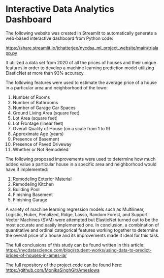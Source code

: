 # Interactive Data Analytics Dashboard
 
The following website was created in Streamlit to automatically generate a web-based interactive dashboard from Python code:

https://share.streamlit.io/jchatterjee/nycdsa_ml_project_website/main/trialapp.py

It utilized a data set from 2020 of all the prices of houses and their unique features in order to develop a machine learning prediction model utilizing ElasticNet at more than 93% accuracy.

The following features were used to estimate the average price of a house in a particular area and neighborhood of the town:

1. Number of Rooms
2. Number of Bathrooms
3. Number of Garage Car Spaces
4. Ground Living Area (square feet)
5. Lot Area (square feet)
6. Lot Frontage (linear feet)
7. Overall Quality of House (on a scale from 1 to 9)
8. Approximate Age (years)
9. Presence of Basement
10. Presence of Paved Driveway
11. Whether or Not Remodeled

The following proposed improvements were used to determine how much added value a particular house in a specific area and neighborhood would have if implemented:

1. Remodeling Exterior Material
2. Remodeling Kitchen
3. Building Pool
4. Finishing Basement
5. Finishing Garage

A variety of machine learning regression models such as Multilinear, Logistic, Huber, Penalized, Ridge, Lasso, Random Forest, and Support Vector Machines (SVM) were attempted but ElasticNet turned out to be the most accurate and easily implemented one. In conclusion, a combination of quantitative and ordinal categorical features working together to determine the overall price of a house and its improvements made it ideal for this task.

The full conclusions of this study can be found written in this article:
https://nycdatascience.com/blog/student-works/using-data-to-predict-prices-of-houses-in-ames-ia/

The full repository of the project code can be found here:
https://github.com/MonikaSinghGit/AmesIowa
